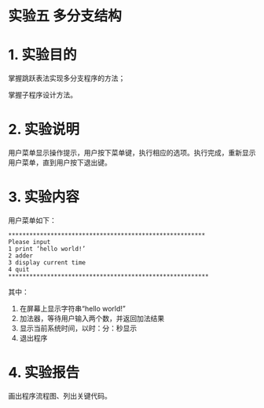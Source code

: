 # 实验五 多分支结构

# 1. 实验目的

掌握跳跃表法实现多分支程序的方法；

掌握子程序设计方法。

# 2. 实验说明

用户菜单显示操作提示，用户按下菜单键，执行相应的选项。执行完成，重新显示用户菜单，直到用户按下退出键。

# 3. 实验内容

用户菜单如下：

```
********************************************************
Please input
1 print ‘hello world!’
2 adder
3 display current time
4 quit
*********************************************************
```

其中：

1. 在屏幕上显示字符串“hello world!”
2. 加法器，等待用户输入两个数，并返回加法结果
3. 显示当前系统时间，以时：分：秒显示
4. 退出程序

# 4. 实验报告

画出程序流程图、列出关键代码。
